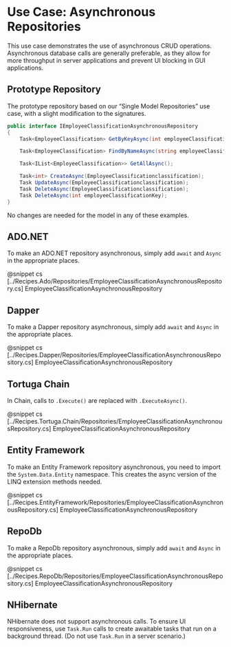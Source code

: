 ﻿# Use Case: Asynchronous Repositories

This use case demonstrates the use of asynchronous CRUD operations. Asynchronous database calls are generally preferable, as they allow for more throughput in server applications and prevent UI blocking in GUI applications.

## Prototype Repository

The prototype repository based on our “Single Model Repositories” use case, with a slight modification to the signatures. 

```csharp
public interface IEmployeeClassificationAsynchronousRepository
{
	Task<EmployeeClassification> GetByKeyAsync(int employeeClassificationKey);

	Task<EmployeeClassification> FindByNameAsync(string employeeClassificationName);

	Task<IList<EmployeeClassification>> GetAllAsync();

	Task<int> CreateAsync(EmployeeClassificationclassification);
	Task UpdateAsync(EmployeeClassificationclassification);
	Task DeleteAsync(EmployeeClassificationclassification);
	Task DeleteAsync(int employeeClassificationKey);
} 
```

No changes are needed for the model in any of these examples.

## ADO.NET

To make an ADO.NET repository asynchronous, simply add `await` and `Async` in the appropriate places. 

@snippet cs [../Recipes.Ado/Repositories/EmployeeClassificationAsynchronousRepository.cs] EmployeeClassificationAsynchronousRepository

## Dapper

To make a Dapper repository asynchronous, simply add `await` and `Async` in the appropriate places. 

@snippet cs [../Recipes.Dapper/Repositories/EmployeeClassificationAsynchronousRepository.cs] EmployeeClassificationAsynchronousRepository

## Tortuga Chain

In Chain, calls to `.Execute()` are replaced with `.ExecuteAsync()`.

@snippet cs [../Recipes.Tortuga.Chain/Repositories/EmployeeClassificationAsynchronousRepository.cs] EmployeeClassificationAsynchronousRepository

## Entity Framework

To make an Entity Framework repository asynchronous, you need to import the `System.Data.Entity` namespace. This creates the async version of the LINQ extension methods needed. 

@snippet cs [../Recipes.EntityFramework/Repositories/EmployeeClassificationAsynchronousRepository.cs] EmployeeClassificationAsynchronousRepository

## RepoDb

To make a RepoDb repository asynchronous, simply add `await` and `Async` in the appropriate places.

@snippet cs [../Recipes.RepoDb/Repositories/EmployeeClassificationAsynchronousRepository.cs] EmployeeClassificationAsynchronousRepository

## NHibernate

NHibernate does not support asynchronous calls. To ensure UI responsiveness, use `Task.Run` calls to create awaitable tasks that run on a background thread. (Do not use `Task.Run` in a server scenario.)



